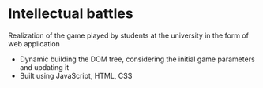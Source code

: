 # Intellectual battles
Realization of the game played by students at the university in the 
form of web application
* Dynamic building the DOM tree, considering the initial game 
parameters and updating it
* Built using JavaScript, HTML, CSS
